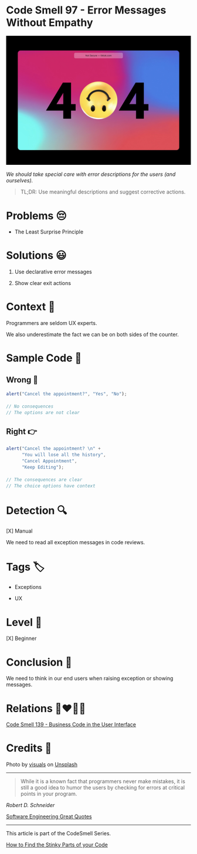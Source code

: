 # Code Smell 97 - Error Messages Without Empathy

![Code Smell 97 - Error Messages Without Empathy](Code%20Smell%2097%20-%20Error%20Messages%20Without%20Empathy.jpg)

*We should take special care with error descriptions for the users (and ourselves).*

> TL;DR: Use meaningful descriptions and suggest corrective actions.

# Problems 😔 

- The Least Surprise Principle

# Solutions 😃

1. Use declarative error messages

2. Show clear exit actions

# Context 💬

Programmers are seldom UX experts.

We also underestimate the fact we can be on both sides of the counter.

# Sample Code 📖

## Wrong 🚫

<!-- [Gist Url](https://gist.github.com/mcsee/e35210910d75821224dd75de8053b46f) -->

```javascript
alert("Cancel the appointment?", "Yes", "No");

// No consequences
// The options are not clear
```

## Right 👉

<!-- [Gist Url](https://gist.github.com/mcsee/220e4c4d8eea96d15a0f34de2c5e96e3) -->

```javascript
alert("Cancel the appointment? \n" +
      "You will lose all the history", 
      "Cancel Appointment", 
      "Keep Editing");

// The consequences are clear
// The choice options have context
```

# Detection 🔍

[X] Manual

We need to read all exception messages in code reviews.

# Tags 🏷️

- Exceptions

- UX

# Level 🔋

[X] Beginner

# Conclusion 🏁

We need to think in our end users when raising exception or showing messages.

# Relations 👩‍❤️‍💋‍👨

[Code Smell 139 - Business Code in the User Interface](https://github.com/mcsee/Software-Design-Articles/tree/main/Articles/Code%20Smells/Code%20Smell%20139%20-%20Business%20Code%20in%20the%20User%20Interface/readme.md)

# Credits 🙏

Photo by [visuals](https://unsplash.com/@visuals) on [Unsplash](https://unsplash.com/s/photos/error-message)
  
* * *

> While it is a known fact that programmers never make mistakes, it is still a good idea to humor the users by checking for errors at critical points in your program.

_Robert D. Schneider_ 
 
[Software Engineering Great Quotes](https://github.com/mcsee/Software-Design-Articles/tree/main/Articles/Quotes/Software%20Engineering%20Great%20Quotes/readme.md)

* * *

This article is part of the CodeSmell Series.

[How to Find the Stinky Parts of your Code](https://github.com/mcsee/Software-Design-Articles/tree/main/Articles/Code%20Smells/How%20to%20Find%20the%20Stinky%20parts%20of%20your%20Code/readme.md)